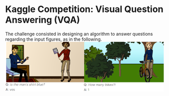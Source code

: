 # Kaggle Competition: Visual Question Answering (VQA)

The challenge consisted in designing an algorithm to answer questions regarding the input figures, as in the following.
<img src="images/VQA_.png?raw=true" alt="drawing" width="900"/>
